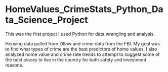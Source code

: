 # HomeValues_CrimeStats_Python_Data_Science_Project

This was the first project I used Python for data wrangling and analysis. 

Housing data pulled from Zillow and crime data from the FBI. My goal was to find what types of crime are the best predictors of home values. I also analyzed home value and crime rate trends to attempt to suggest some of the best places to live in the country for both safety and investment reasons.
